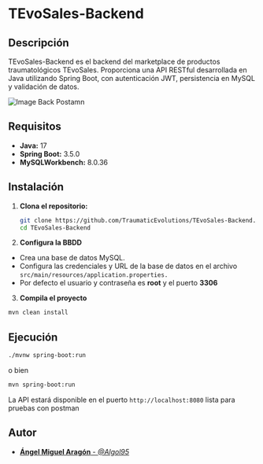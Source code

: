 # TEvoSales-Backend

## Descripción

TEvoSales-Backend es el backend del marketplace de productos traumatológicos TEvoSales. Proporciona una API RESTful desarrollada en Java utilizando Spring Boot, con autenticación JWT, persistencia en MySQL y validación de datos.

![Image Back Postamn](https://i.imgur.com/X2eMvZY.png)

## Requisitos

- **Java:** 17
- **Spring Boot:** 3.5.0
- **MySQLWorkbench:** 8.0.36

## Instalación

1. **Clona el repositorio:**

   ```bash
   git clone https://github.com/TraumaticEvolutions/TEvoSales-Backend.git
   cd TEvoSales-Backend

   ```

2. **Configura la BBDD**

- Crea una base de datos MySQL.
- Configura las credenciales y URL de la base de datos en el archivo `src/main/resources/application.properties.`
- Por defecto el usuario y contraseña es **root** y el puerto **3306**

3. **Compila el proyecto**

```bash
mvn clean install
```

## Ejecución

```bash
./mvnw spring-boot:run
```

o bien

```bash
mvn spring-boot:run
```

La API estará disponible en el puerto `http://localhost:8080` lista para pruebas con postman

## Autor

- [**Ángel Miguel Aragón** - _@Algol95_](https://github.com/Algol95)
